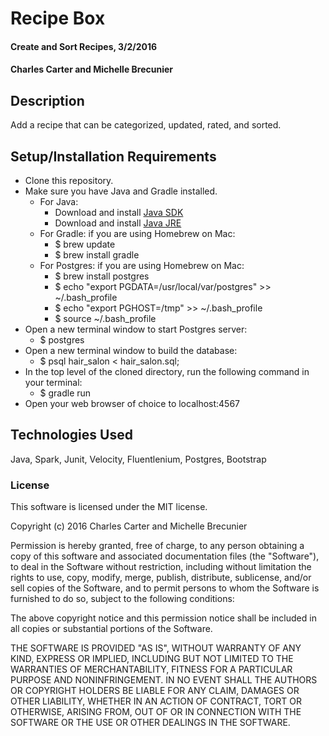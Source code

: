 # Recipe Box

#### Create and Sort Recipes, 3/2/2016

#### Charles Carter and Michelle Brecunier

## Description

Add a recipe that can be categorized, updated, rated, and sorted.

## Setup/Installation Requirements

* Clone this repository.
* Make sure you have Java and Gradle installed.
    * For Java:
        * Download and install [Java SDK](http://www.oracle.com/technetwork/java/javase/downloads/jdk8-downloads-2133151.html)
        * Download and install [Java JRE](http://www.java.com/en/)
    * For Gradle: if you are using Homebrew on Mac:
        * $ brew update
        * $ brew install gradle
    * For Postgres: if you are using Homebrew on Mac:
        * $ brew install postgres
        * $ echo "export PGDATA=/usr/local/var/postgres" >> ~/.bash_profile
        * $ echo "export PGHOST=/tmp" >> ~/.bash_profile
        * $ source ~/.bash_profile
* Open a new terminal window to start Postgres server:
    * $ postgres
* Open a new terminal window to build the database:
    * $ psql hair_salon < hair_salon.sql;
* In the top level of the cloned directory, run the following command in your terminal:
    * $ gradle run
* Open your web browser of choice to localhost:4567

## Technologies Used

Java, Spark, Junit, Velocity, Fluentlenium, Postgres, Bootstrap

### License

This software is licensed under the MIT license.

Copyright (c) 2016 Charles Carter and Michelle Brecunier

Permission is hereby granted, free of charge, to any person obtaining a copy of this software and associated documentation files (the "Software"), to deal in the Software without restriction, including without limitation the rights to use, copy, modify, merge, publish, distribute, sublicense, and/or sell copies of the Software, and to permit persons to whom the Software is furnished to do so, subject to the following conditions:

The above copyright notice and this permission notice shall be included in all copies or substantial portions of the Software.

THE SOFTWARE IS PROVIDED "AS IS", WITHOUT WARRANTY OF ANY KIND, EXPRESS OR IMPLIED, INCLUDING BUT NOT LIMITED TO THE WARRANTIES OF MERCHANTABILITY, FITNESS FOR A PARTICULAR PURPOSE AND NONINFRINGEMENT. IN NO EVENT SHALL THE AUTHORS OR COPYRIGHT HOLDERS BE LIABLE FOR ANY CLAIM, DAMAGES OR OTHER LIABILITY, WHETHER IN AN ACTION OF CONTRACT, TORT OR OTHERWISE, ARISING FROM, OUT OF OR IN CONNECTION WITH THE SOFTWARE OR THE USE OR OTHER DEALINGS IN THE SOFTWARE.
